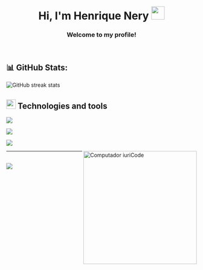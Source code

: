 <h1 align="center"><b>Hi, I'm Henrique Nery </b><img src="https://media.giphy.com/media/hvRJCLFzcasrR4ia7z/giphy.gif" width="35"></h1>

<h3 align="center">Welcome to my profile!</h3>

<br>

## 📊 GitHub Stats:
![GitHub streak stats](https://github-readme-streak-stats.herokuapp.com/?user=henriquenery1&theme=dark&hide_border=true)

## <img src="https://media2.giphy.com/media/QssGEmpkyEOhBCb7e1/giphy.gif?cid=ecf05e47a0n3gi1bfqntqmob8g9aid1oyj2wr3ds3mg700bl&rid=giphy.gif" width ="25"><b> Technologies and tools</b>

<p align="left">
  <img src="https://skillicons.dev/icons?i=py,bash,js,ts,nodejs,go,html,css,react,bots" />
</p> 

<p align="left">
    <img src="https://skillicons.dev/icons?i=linux,git,github,vscode,powershell,docker,gcp,gitlab,ai,kubernetes" />
</p>

<p align="left">
    <img src="https://skillicons.dev/icons?i=jest,postgres,mysql,sqlite,django,nestjs,prisma,nextjs,fastapi,rabbitmq" />
</p> 
<img
src="https://raw.githubusercontent.com/MicaelliMedeiros/micaellimedeiros/master/image/computer-illustration.png"
min-width="200px"
max-width="200px"
width="300px"
align="right"
alt="Computador iuriCode"
/>

<hr>
<br>

<a href="https://www.linkedin.com/in/henrique-nery-600b49171/" target="_blank">
  <img src="https://img.shields.io/badge/-LinkedIn-%230077B5?style=for-the-badge&logo=linkedin&logoColor=white" target="_blank">
</a>
